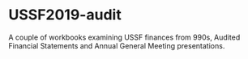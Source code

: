 # USSF2019-audit
A couple of workbooks examining USSF finances from 990s, Audited Financial Statements and Annual General Meeting presentations.
